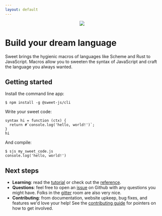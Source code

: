 ```yaml
---
layout: default
---
```


<div style="text-align: center">
  <img src="sweetjs.png" />
</div>

<h1 class="hero">Build your dream language</h1>

Sweet brings the hygienic macros of languages like Scheme and Rust to JavaScript. Macros allow you to sweeten the syntax of JavaScript and craft the language you always wanted.

## Getting started

Install the command line app:

```
$ npm install -g @sweet-js/cli
```

Write your sweet code:

```
syntax hi = function (ctx) {
  return #`console.log('hello, world!')`;
}
hi
```

And compile:

```
$ sjs my_sweet_code.js
console.log('hello, world!')
```

## Next steps

- **Learning**: read the [tutorial](doc/tutorial.html) or check out the [reference](doc/reference.html).
- **Questions**: feel free to open an [issue](https://github.com/sweet-js/sweet-core/issues) on Github with any questions you might have. Folks in the [gitter](https://gitter.im/sweet-js/sweet.js) room are also very nice.
- **Contributing**: from documentation, website upkeep, bug fixes, and features we'd love your help! See the [contributing guide](https://github.com/sweet-js/sweet-core/blob/master/CONTRIBUTING.md) for pointers on how to get involved.
